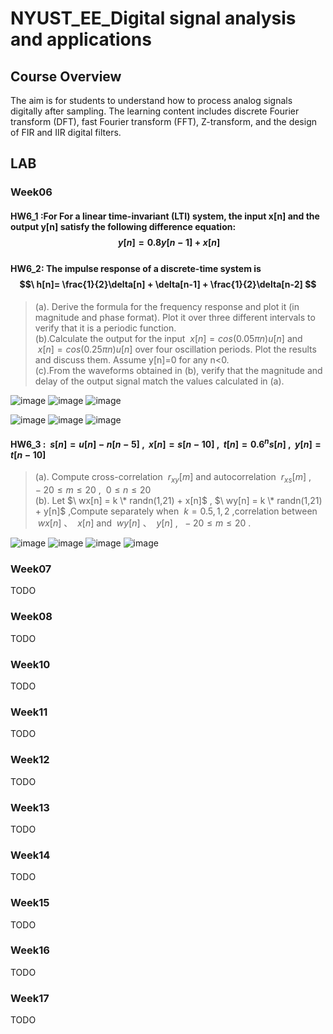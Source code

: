 # NYUST_EE_Digital signal analysis and applications
## Course Overview
The aim is for students to understand how to process analog signals digitally after sampling. The learning content includes discrete Fourier transform (DFT), fast Fourier transform (FFT), Z-transform, and the design of FIR and IIR digital filters.  

## LAB
### Week06
#### HW6_1  :For For a linear time-invariant (LTI) system, the input x[n] and the output y[n] satisfy the following difference equation: $$\  y[n] = 0.8 y[n-1] + x[n] $$ <br> HW6_2: The impulse response of a discrete-time system is $$\  h[n]= \frac{1}{2}\delta[n] + \delta[n-1] + \frac{1}{2}\delta[n-2]   $$
> (a). Derive the formula for the frequency response and plot it (in magnitude and phase format). Plot it over three different intervals to verify that it is a periodic function.  
> (b).Calculate the output for the input $\  x[n]=cos(0.05πn)u[n]$  and  $\ x[n]=cos(0.25πn)u[n]$  over four oscillation periods. Plot the results and discuss them. Assume    y[n]=0    for any n<0.  
> (c).From the waveforms obtained in (b), verify that the magnitude and delay of the output signal match the values calculated in (a).

![image](Week6/fig/Figure6_1A.png)
![image](Week6/fig/Figure6_1B.png)
![image](Week6/fig/Figure6_1C.png)


![image](Week6/fig/Figure6_2A.png)
![image](Week6/fig/Figure6_2B.png)
![image](Week6/fig/Figure6_2C.png)


#### HW6_3 : $\ s[n] = u[n]- n[n-5]$ , $\ x[n] = s[n-10]$ , $\ t[n] = 0.6^n s[n]$ , $\ y[n] = t[n-10]$ 

> (a). Compute cross-correlation $\  r_{xy}[m]$ and autocorrelation  $\  r_{xs}[m]$ , $\   -20 \leq m  \leq 20$  ,  $\   0 \leq n  \leq 20$   
> (b). Let  $\ wx[n] = k \* randn(1,21) + x[n]$ , $\ wy[n] = k \* randn(1,21) + y[n]$ ,Compute separately when $\ k=0.5 , 1, 2$ ,correlation between $\ wx[n]$ 、 $\ x[n]$  and  $\ wy[n]$ 、 $\ y[n]$  , $\  -20 \leq m  \leq 20$  .  

![image](Week6/fig/Figure6_3rxy.png)
![image](Week6/fig/Figure6_3rxs.png)
![image](Week6/fig/Figure6_3wxx.png)
![image](Week6/fig/Figure6_3wyy.png)


### Week07
TODO  
### Week08
TODO 
### Week10
TODO 
### Week11
TODO 
### Week12
TODO 
### Week13
TODO 
### Week14
TODO 
### Week15
TODO 
### Week16
TODO 
### Week17
TODO 
